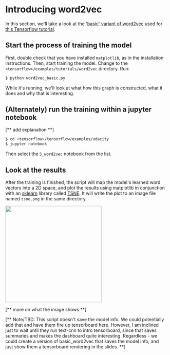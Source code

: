 
# Introducing word2vec

In this section, we'll take a look at the ['basic' variant of word2vec](xxx) used for [this Tensorflow tutorial](xxx).

## Start the process of training the model

First, double check that you have installed `matplotlib`, as in the installation instructions.
Then, start training the model. Change to the `<tensorflow>/examples/tutorials/word2vec` directory.  Run:

```sh
$ python word2vec_basic.py
```

While it's running, we'll look at what how this graph is constructed, what it does and why that is interesting.

## (Alternately) run the training within a jupyter notebook

[** add explanation **] 

```sh
$ cd <tensorflow>/tensorflow/examples/udacity
$ jupyter notebook
```

Then select the `5_word2vec` notebook from the list.


## Look at the results

After the training is finished, the script will map the model's learned word vectors into a 2D space, and plot the results using matplotlib in conjunction with an [sklearn](xxx) library called [TSNE](xxx).
It will write the plot to an image file named `tsne.png` in the same directory.

<a href="https://amy-jo.storage.googleapis.com/images/tf-workshop/tsne.png" target="_blank"><img src="https://amy-jo.storage.googleapis.com/images/tf-workshop/tsne.png" width="300"/></a>

[** more on what the image shows **]


[** Note/TBD: This script doesn't save the model info.  We could potentially add that and have them fire up tensorboard here.
However, I am inclined just to wait until they run text-cnn to intro tensorboard, since that saves summaries and makes the dashboard quite interesting.
Regardless - we could create a version of basic_word2vec that saves the model info, and just show them a tensorboard rendering in the slides. **]



